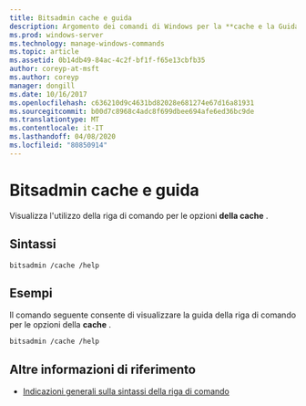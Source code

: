 ```yaml
---
title: Bitsadmin cache e guida
description: Argomento dei comandi di Windows per la **cache e la Guida di Bitsadmin**, che Visualizza l'utilizzo della riga di comando per le opzioni **della cache** .
ms.prod: windows-server
ms.technology: manage-windows-commands
ms.topic: article
ms.assetid: 0b14db49-84ac-4c2f-bf1f-f65e13cbfb35
author: coreyp-at-msft
ms.author: coreyp
manager: dongill
ms.date: 10/16/2017
ms.openlocfilehash: c636210d9c4631bd82028e681274e67d16a81931
ms.sourcegitcommit: b00d7c8968c4adc8f699dbee694afe6ed36bc9de
ms.translationtype: MT
ms.contentlocale: it-IT
ms.lasthandoff: 04/08/2020
ms.locfileid: "80850914"
---
```

# <a name="bitsadmin-cache-and-help"></a>Bitsadmin cache e guida

Visualizza l'utilizzo della riga di comando per le opzioni **della cache** .

## <a name="syntax"></a>Sintassi

```
bitsadmin /cache /help
```

## <a name="examples"></a><a name=BKMK_examples></a>Esempi

Il comando seguente consente di visualizzare la guida della riga di comando per le opzioni della **cache** .

```
bitsadmin /cache /help
```

## <a name="additional-references"></a>Altre informazioni di riferimento

- [Indicazioni generali sulla sintassi della riga di comando](command-line-syntax-key.md)